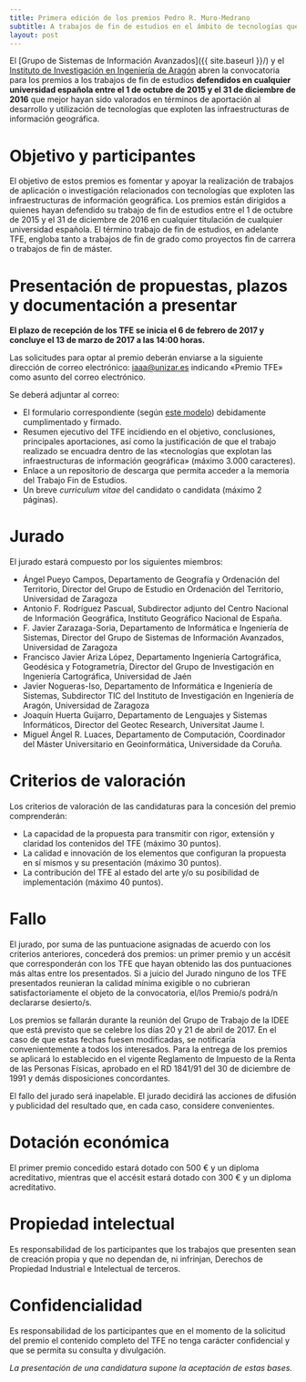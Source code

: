 ```yaml
---
title: Primera edición de los premios Pedro R. Muro-Medrano
subtitle: A trabajos de fin de estudios en el ámbito de tecnologías que exploten las infraestructuras de información geográfica
layout: post
---
```

El [Grupo de Sistemas de Información Avanzados]({{ site.baseurl }}/) y el [Instituto de Investigación en Ingeniería de Aragón](http://i3a.unizar.es) abren la convocatoria para los premios a los trabajos de fin de estudios **defendidos en cualquier universidad española entre el 1 de octubre de 2015 y el 31 de diciembre de 2016** que mejor hayan sido valorados en términos de aportación al desarrollo y utilización de tecnologías que exploten las infraestructuras de información geográfica.

# Objetivo y participantes
El objetivo de estos premios es fomentar y apoyar la realización de trabajos de aplicación o investigación relacionados con tecnologías que exploten las infraestructuras de información geográfica.
Los premios están dirigidos a quienes hayan defendido su trabajo de fin de estudios entre el 1 de octubre de 2015 y el 31 de diciembre de 2016 en cualquier titulación de cualquier universidad española. El término trabajo de fin de estudios, en adelante TFE, engloba tanto a trabajos de fin de grado como proyectos fin de carrera o trabajos de fin de máster.

# Presentación de propuestas, plazos y documentación a presentar
**El plazo de recepción de los TFE se inicia el 6 de febrero de 2017 y concluye el 13 de marzo de 2017 a las 14:00 horas.**

Las solicitudes para optar al premio deberán enviarse a la siguiente dirección de correo electrónico: <iaaa@unizar.es> indicando &laquo;Premio TFE&raquo; como asunto del correo electrónico.

Se deberá adjuntar al correo:

- El formulario correspondiente (según [este modelo]({{site.baseurl}}/downloads/Hoja_Solicitud_Premio_Pedro_Muro_TFE.odt)) debidamente cumplimentado y firmado.
- Resumen ejecutivo del TFE incidiendo en el objetivo, conclusiones, principales aportaciones, así como la justificación de que el trabajo realizado se encuadra dentro de las &laquo;tecnologías que explotan las infraestructuras de información geográfica&raquo; (máximo 3.000 caracteres).
- Enlace a un repositorio de descarga que permita acceder a la memoria del Trabajo Fin de Estudios.
- Un breve *curriculum vitae* del candidato o candidata (máximo 2 páginas).

# Jurado
El jurado estará compuesto por los siguientes miembros:

- Ángel Pueyo Campos, Departamento de Geografía y Ordenación del Territorio, Director del Grupo de Estudio en Ordenación del Territorio, Universidad de Zaragoza
- Antonio F. Rodríguez Pascual, Subdirector adjunto del Centro Nacional de Información Geográfica, Instituto Geográfico Nacional de España.
- F. Javier Zarazaga-Soria, Departamento de Informática e Ingeniería de Sistemas, Director del Grupo de Sistemas de Información Avanzados, Universidad de Zaragoza
- Francisco Javier Ariza López, Departamento Ingeniería Cartográfica, Geodésica y Fotogrametría, Director del Grupo de Investigación en Ingeniería Cartográfica, Universidad de Jaén
- Javier Nogueras-Iso, Departamento de Informática e Ingeniería de Sistemas, Subdirector TIC del Instituto de Investigación en Ingeniería de Aragón, Universidad de Zaragoza
- Joaquín Huerta Guijarro, Departamento de Lenguajes y Sistemas Informáticos, Director del Geotec Research, Universitat Jaume I.
- Miguel Ángel R. Luaces, Departamento de Computación, Coordinador del Máster Universitario en Geoinformática, Universidade da Coruña.

# Criterios de valoración
Los criterios de valoración de las candidaturas para la concesión del premio comprenderán:

- La capacidad de la propuesta para transmitir con rigor, extensión y claridad los contenidos del TFE (máximo 30 puntos).
- La calidad e innovación de los elementos que configuran la propuesta en sí mismos y su presentación (máximo 30 puntos).
- La contribución del TFE al estado del arte y/o su posibilidad de implementación (máximo 40 puntos).

# Fallo
El jurado, por suma de las puntuacione asignadas de acuerdo con los criterios anteriores, concederá dos premios: un primer premio y un accésit que corresponderán con los TFE que hayan obtenido las dos puntuaciones más altas entre los presentados. Si a juicio del Jurado ninguno de los TFE presentados reunieran la calidad mínima exigible o no cubrieran satisfactoriamente el objeto de la convocatoria, el/los Premio/s podrá/n declararse desierto/s.

Los premios se fallarán durante la reunión del Grupo de Trabajo de la IDEE que está previsto que se celebre los días 20 y 21 de abril de 2017. En el caso de que estas fechas fuesen modificadas, se notificaría convenientemente a todos los interesados. Para la entrega de los premios se aplicará lo establecido en el vigente Reglamento de Impuesto de la Renta de las Personas Físicas, aprobado en el RD 1841/91 del 30 de diciembre de 1991 y demás disposiciones concordantes.

El fallo del jurado será inapelable. El jurado decidirá las acciones de difusión y publicidad del resultado que, en cada caso, considere convenientes.

# Dotación económica
El primer premio concedido estará dotado con 500 € y un diploma acreditativo, mientras que el accésit estará dotado con 300 € y un diploma acreditativo.

# Propiedad intelectual
Es responsabilidad de los participantes que los trabajos que presenten sean de creación propia y que no dependan de, ni infrinjan, Derechos de Propiedad Industrial e Intelectual de terceros.

# Confidencialidad
Es responsabilidad de los participantes que en el momento de la solicitud del premio el contenido completo del TFE no tenga carácter confidencial y que se permita su consulta y divulgación.

*La presentación de una candidatura supone la aceptación de estas bases.*